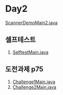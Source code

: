 # Day2

[ScannerDemoMain2.java](ScannerDemoMain2.java)

## 셀프테스트

1. [SelftestMain.java](SelftestMain.java)

## 도전과제 p75

1. [Challenge1Main.java](Challenge1Main.java)
1. [Challenge2Main.java](Challenge2Main.java)
